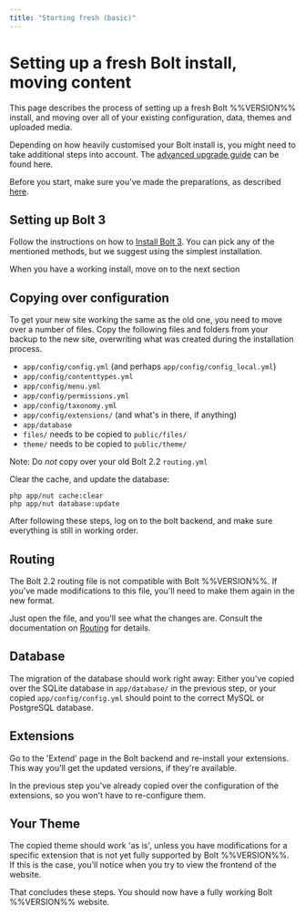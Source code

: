 ```yaml
---
title: "Starting fresh (basic)"
---
```

Setting up a fresh Bolt install, moving content
===============================================

This page describes the process of setting up a fresh Bolt %%VERSION%% install,
and moving over all of your existing configuration, data, themes and uploaded
media.

Depending on how heavily customised your Bolt install is, you might need to
take additional steps into account. The [advanced upgrade guide][advanced] can
be found here.

Before you start, make sure you've made the preparations, as described
[here](moving-22-30).

Setting up Bolt 3
-----------------

Follow the instructions on how to [Install Bolt 3][cli]. You can pick any of
the mentioned methods, but we suggest using the simplest installation.

When you have a working install, move on to the next section

Copying over configuration
--------------------------

To get your new site working the same as the old one, you need to move over a
number of files. Copy the following files and folders from your backup to the
new site, overwriting what was created during the installation process.

 - `app/config/config.yml` (and perhaps `app/config/config_local.yml`)
 - `app/config/contenttypes.yml`
 - `app/config/menu.yml`
 - `app/config/permissions.yml`
 - `app/config/taxonomy.yml`
 - `app/config/extensions/` (and what's in there, if anything)
 - `app/database`
 - `files/` needs to be copied to `public/files/`
 - `theme/` needs to be copied to `public/theme/`

Note: Do *not* copy over your old Bolt 2.2 `routing.yml`

Clear the cache, and update the database:

```
php app/nut cache:clear
php app/nut database:update
```

After following these steps, log on to the bolt backend, and make sure
everything is still in working order.

Routing
-------

The Bolt 2.2 routing file is not compatible with Bolt %%VERSION%%. If you've
made modifications to this file, you'll need to make them again in the new
format.

Just open the file, and you'll see what the changes are. Consult the
documentation on [Routing][routing] for details.

Database
--------

The migration of the database should work right away: Either you've copied over
the SQLite database in `app/database/` in the previous step, or your copied
`app/config/config.yml` should point to the correct MySQL or PostgreSQL
database.

Extensions
----------

Go to the 'Extend' page in the Bolt backend and re-install your extensions.
This way you'll get the updated versions, if they're available.

In the previous step you've already copied over the configuration of the
extensions, so you won't have to re-configure them.

Your Theme
----------

The copied theme should work 'as is', unless you have modifications for a
specific extension that is not yet fully supported by Bolt %%VERSION%%. If this
is the case, you'll notice when you try to view the frontend of the website.

That concludes these steps. You should now have a fully working Bolt
%%VERSION%% website.

[cli]: ../installation/install-command-line
[routing]: ../configuration/routing
[advanced]: moving-22-30-advanced
